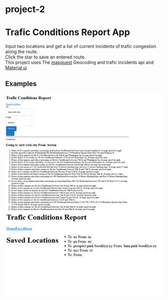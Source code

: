 # project-2
# Trafic Conditions Report App
Input two locations and get a list of current incidents of trafic congestion along the route.<br>
Click the star to save an entered route.
<br>
This project uses The [mapquest](https://developer.mapquest.com/) Geocoding and trafic incidents api and [Material ui](https://mui.com/)
## Examples
![nyToBoston](./nyctoboston.PNG "ny to boston")
![fave](./fave.png "fave page")
